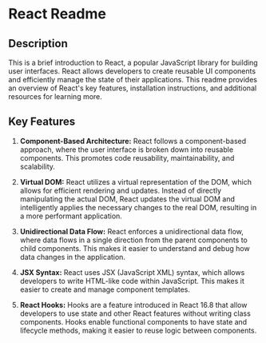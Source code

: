 # React Readme

## Description

This is a brief introduction to React, a popular JavaScript library for building user interfaces. React allows developers to create reusable UI components and efficiently manage the state of their applications. This readme provides an overview of React's key features, installation instructions, and additional resources for learning more.

## Key Features

1. **Component-Based Architecture:** React follows a component-based approach, where the user interface is broken down into reusable components. This promotes code reusability, maintainability, and scalability.

2. **Virtual DOM:** React utilizes a virtual representation of the DOM, which allows for efficient rendering and updates. Instead of directly manipulating the actual DOM, React updates the virtual DOM and intelligently applies the necessary changes to the real DOM, resulting in a more performant application.

3. **Unidirectional Data Flow:** React enforces a unidirectional data flow, where data flows in a single direction from the parent components to child components. This makes it easier to understand and debug how data changes in the application.

4. **JSX Syntax:** React uses JSX (JavaScript XML) syntax, which allows developers to write HTML-like code within JavaScript. This makes it easier to create and manage component templates.

5. **React Hooks:** Hooks are a feature introduced in React 16.8 that allow developers to use state and other React features without writing class components. Hooks enable functional components to have state and lifecycle methods, making it easier to reuse logic between components.
